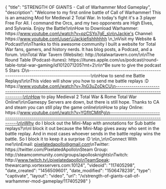 {
    "title": "STRENGTH OF GIANTS - Call of Warhammer Mod Gameplay",
    "description": "Welcome to my first online battle of Call of Warhammer!  This is an amazing Mod for Medieval 2 Total War.  In today's fight it's a 3 player Free For All.  I command the Orcs, and my two opponents are High Elves, and Sylvania.  Enjoy the Battle!\n\nHow to Download Warhammer: https:\/\/www.youtube.com\/watch?v=pzCSYo7gE_s\n\nJackie's Channel: https:\/\/www.youtube.com\/user\/Jackiefishhhhhh  \n_\nVisit my Website & Podcast!\n\nThanks to this awesome community I built a website for Total War fans, gamers, and history nerds.  It has blog posts, a Podcast, and a forum.  \n\nTotal War Tavern (Website): http:\/\/totalwartavern.com\/\n\nThe Round Table (Podcast-itunes): https:\/\/itunes.apple.com\/us\/podcast\/round-table-total-war-gaming\/id1012071205?mt=2\n\n*Be sure to give the podcast 5 Stars :D\n-------------------------------------------------------------------------------------------------------------\n\nHow to send me Battle Replays!\n\nThis video will show you how to send me battle replays :D https:\/\/www.youtube.com\/watch?v=7nG3uZoDkCU\n-------------------------------------------------------------------------------------------------------------\n\nHow to play Medieval 2 Total War & Rome Total War Online!\n\nGamespy Servers are down, but there is still hope.  Thanks to CA and steam you can still play the game online\n\nHow to play Online: https:\/\/www.youtube.com\/watch?v=YGfItCMitPg\n-------------------------------------------------------------------------------------------------------------\n\nWhy do I block out the Mini-Map with annotations for Sub battle replays?\n\nI block it out because the Mini-Map gives away who sent in the battle replay.  And in most cases whoever sends in the battle replay wins the battle.  So I block it to keep it a surprise :D  \n\n_\n\nConnect With me!\n\nEmail: pixelatedapollo@gmail.com\nTwitter: https:\/\/twitter.com\/PixelatedApollo\nSteam Group:  http:\/\/steamcommunity.com\/groups\/apollosknights\nTwitch: http:\/\/www.twitch.tv\/pixelatedapollo\nTeamSpeak: thewarcamp.vortexservers.com:10124",
    "videoid": "117405298",
    "date_created": "1456509601",
    "date_modified": "1506478239",
    "type": "captivate",
    "layout": "video",
    "url": "\/v\/strength-of-giants-call-of-warhammer-mod-gameplay\/117405298"
}